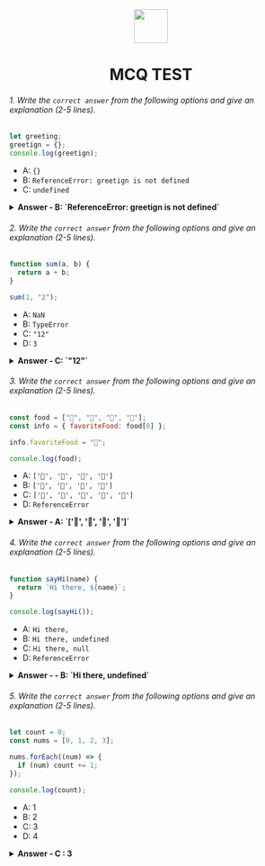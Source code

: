 <div align="center">
  <img height="60" src="https://edurev.gumlet.io/AllImages/original/ApplicationImages/CourseImages/944e5d47-8c55-4a89-91e5-22ab5f2798fc_CI.png">
  <h1>MCQ TEST</h1>
</div>

###### 1. Write the `correct answer` from the following options and give an explanation (2-5 lines).

```javascript
let greeting;
greetign = {};
console.log(greetign);
```

- A: `{}`
- B: `ReferenceError: greetign is not defined`
- C: `undefined`

<details><summary>
<b>Answer - B: `ReferenceError: greetign is not defined`</b></summary><p>

#### Answer: ?

<i>ReferenceError means that the code uses a name (called an identifier) that is not defined. And the error itself explicitly tells you what it is: greeting is not defined. Besides incorrect definition order, there are more common typos in JavaScript, both when using a variable and when declaring it.</i>

</p>
</details>

###### 2. Write the `correct answer` from the following options and give an explanation (2-5 lines).

```javascript
function sum(a, b) {
  return a + b;
}

sum(1, "2");
```

- A: `NaN`
- B: `TypeError`
- C: `"12"`
- D: `3`

<details><summary><b>Answer - C: `"12"`</b>

</summary>
<p>

#### Answer: ?

<i>Here  1 is a number and "2" is a string . When it sum between a number and a string , the number will also count as a string. So it will be add like two strings.</i>

</p>
</details>

###### 3. Write the `correct answer` from the following options and give an explanation (2-5 lines).

```javascript
const food = ["🍕", "🍫", "🥑", "🍔"];
const info = { favoriteFood: food[0] };

info.favoriteFood = "🍝";

console.log(food);
```

- A: `['🍕', '🍫', '🥑', '🍔']`
- B: `['🍝', '🍫', '🥑', '🍔']`
- C: `['🍝', '🍕', '🍫', '🥑', '🍔']`
- D: `ReferenceError`

<details><summary><b>Answer - A: `['🍕', '🍫', '🥑', '🍔']`</b>

</summary>
<p>

#### Answer: ?

<i>You cannot replace in this method. You have to use unshift or push to add a string in the array.</i>

</p>
</details>

###### 4. Write the `correct answer` from the following options and give an explanation (2-5 lines).

```javascript
function sayHi(name) {
  return `Hi there, ${name}`;
}

console.log(sayHi());
```

- A: `Hi there,`
- B: `Hi there, undefined`
- C: `Hi there, null`
- D: `ReferenceError`

<details><summary><b>Answer - - B: `Hi there, undefined`</b>

</summary>
<p>

#### Answer: ?

<i>Here name is the parameter of the function . But its value was not assigned from anywhere. So there will be no value of name. This is why output will be undefined</i>

</p>
</details>

###### 5. Write the `correct answer` from the following options and give an explanation (2-5 lines).

```javascript
let count = 0;
const nums = [0, 1, 2, 3];

nums.forEach((num) => {
  if (num) count += 1;
});

console.log(count);
```

- A: 1
- B: 2
- C: 3
- D: 4

<details><summary><b>Answer - C : 3</b></summary>
<p>

#### Answer: ?

<i>let count = 0;: Initializes the count variable to 0.
const nums = [0, 1, 2, 3];: Creates an array called nums with values [0, 1, 2, 3].
nums.forEach((num) => {...});: Iterates over each element in the nums array using forEach</i>

</p>
</details>
